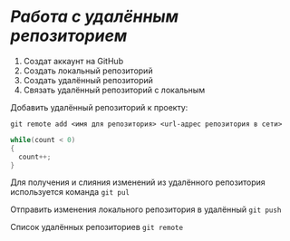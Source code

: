 # ***Работа с удалённым репозиторием***

1. Создат аккаунт на GitHub
2. Создать локальный репозиторий
3. Создать удалённый репозиторий
4. Связать удалённый репозиторий с локальным

Добавить удалённый репозиторий к проекту:
```
git remote add <имя для репозитория> <url-адрес репозитория в сети>
```
```c#
while(count < 0)
{
  count++;
}
```
Для получения и слияния изменений из удалённого репозитория используется команда `git pul`

Отправить изменения локального репозитория в удалённый `git push`

Список удалённых репозиториев `git remote`
